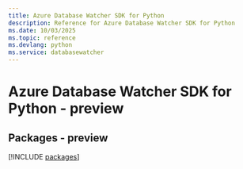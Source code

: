 ```yaml
---
title: Azure Database Watcher SDK for Python
description: Reference for Azure Database Watcher SDK for Python
ms.date: 10/03/2025
ms.topic: reference
ms.devlang: python
ms.service: databasewatcher
---
```

# Azure Database Watcher SDK for Python - preview
## Packages - preview
[!INCLUDE [packages](database-watcher-index.md)]
